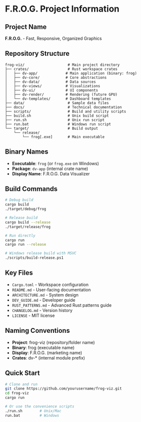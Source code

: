 # F.R.O.G. Project Information

## Project Name
**F.R.O.G.** - Fast, Responsive, Organized Graphics

## Repository Structure
```
frog-viz/                    # Main project directory
├── crates/                  # Rust workspace crates
│   ├── dv-app/             # Main application (binary: frog)
│   ├── dv-core/            # Core abstractions
│   ├── dv-data/            # Data sources
│   ├── dv-views/           # Visualizations
│   ├── dv-ui/              # UI components
│   ├── dv-render/          # Rendering (future GPU)
│   └── dv-templates/       # Dashboard templates
├── data/                    # Sample data files
├── docs/                    # Technical documentation
├── scripts/                 # Build and utility scripts
├── build.sh                 # Unix build script
├── run.sh                   # Unix run script
├── run.bat                  # Windows run script
└── target/                  # Build output
    └── release/
        └── frog[.exe]       # Main executable
```

## Binary Names
- **Executable**: `frog` (or `frog.exe` on Windows)
- **Package**: `dv-app` (internal crate name)
- **Display Name**: F.R.O.G. Data Visualizer

## Build Commands
```bash
# Debug build
cargo build
./target/debug/frog

# Release build
cargo build --release
./target/release/frog

# Run directly
cargo run
cargo run --release

# Windows release build with MSVC
./scripts/build-release.ps1
```

## Key Files
- `Cargo.toml` - Workspace configuration
- `README.md` - User-facing documentation
- `ARCHITECTURE.md` - System design
- `DEV_GUIDE.md` - Developer guide
- `RUST_PATTERNS.md` - Advanced Rust patterns guide
- `CHANGELOG.md` - Version history
- `LICENSE` - MIT license

## Naming Conventions
- **Project**: frog-viz (repository/folder name)
- **Binary**: frog (executable name)
- **Display**: F.R.O.G. (marketing name)
- **Crates**: dv-* (internal module prefix)

## Quick Start
```bash
# Clone and run
git clone https://github.com/yourusername/frog-viz.git
cd frog-viz
cargo run

# Or use the convenience scripts
./run.sh        # Unix/Mac
run.bat         # Windows
``` 